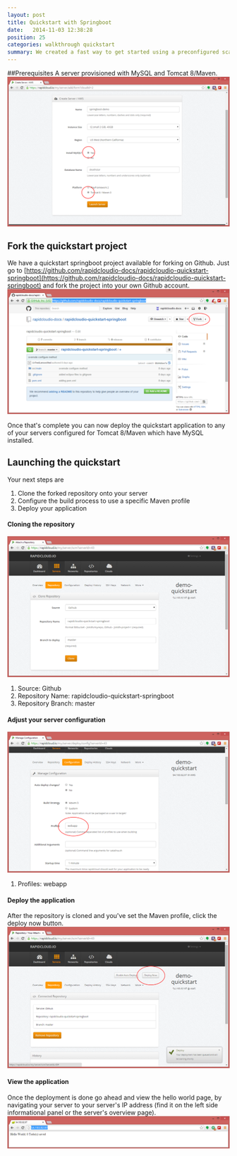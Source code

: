 ```yaml
---
layout: post
title: Quickstart with Springboot
date:   2014-11-03 12:38:28
position: 25
categories: walkthrough quickstart
summary: We created a fast way to get started using a preconfigured scaffolded springboot application. 
---
```


##Prerequisites
A server provisioned with MySQL and Tomcat 8/Maven. 
![GitHub Screenshot](/assets/quickstart_springboot_pre_req.png)


## Fork the quickstart project
We have a quickstart springboot project available for forking on Github. Just go to [https://github.com/rapidcloudio-docs/rapidcloudio-quickstart-springboot](https://github.com/rapidcloudio-docs/rapidcloudio-quickstart-springboot) and fork the project into your own Github account.
![GitHub Screenshot](/assets/quickstart_springboot_github.png)

Once that's complete you can now deploy the quickstart application to any of your servers configured for Tomcat 8/Maven which have MySQL installed.

## Launching the quickstart
Your next steps are 

1. Clone the forked repository onto your server
1. Configure the build process to use a specific Maven profile
1. Deploy your application

#### Cloning the repository
![GitHub Screenshot](/assets/quickstart_springboot_repository.png)

1. Source: Github
1. Repository Name: rapidcloudio-quickstart-springboot
1. Repository Branch: master

#### Adjust your server configuration
![GitHub Screenshot](/assets/quickstart_springboot_configuration.png)

1. Profiles: webapp

#### Deploy the application
After the repository is cloned and you've set the Maven profile, click the deploy now button. 
![GitHub Screenshot](/assets/quickstart_springboot_deploy.png)

#### View the application
Once the deployment is done go ahead and view the hello world page, by navigating your server to your server's IP address (find it on the left side informational panel or the server's overview page).
![GitHub Screenshot](/assets/quickstart_springboot_hello_world.png)
